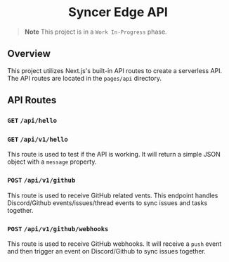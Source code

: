 <h1 align=center>Syncer Edge API</h1>

> **Note**
> This project is in a `Work In-Progress` phase.

## Overview

This project utilizes Next.js's built-in API routes to create a serverless API. The API routes are located in the `pages/api` directory.

## API Routes

### `GET` `/api/hello`

### `GET` `/api/v1/hello`

This route is used to test if the API is working. It will return a simple JSON object with a `message` property.

### `POST` `/api/v1/github`

This route is used to receive GitHub related vents. This endpoint handles Discord/Github events/issues/thread events to sync issues and tasks together.

### `POST` `/api/v1/github/webhooks`

This route is used to receive GitHub webhooks. It will receive a `push` event and then trigger an event on Discord/Github to sync issues together.
